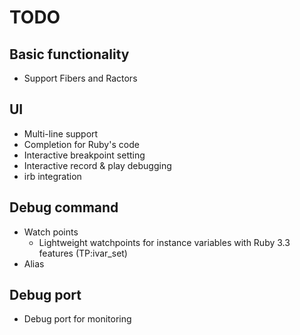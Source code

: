 # TODO

## Basic functionality

* Support Fibers and Ractors

## UI

* Multi-line support
* Completion for Ruby's code
* Interactive breakpoint setting
* Interactive record & play debugging
* irb integration

## Debug command

* Watch points
    * Lightweight watchpoints for instance variables with Ruby 3.3 features (TP:ivar_set)
* Alias

## Debug port

* Debug port for monitoring
